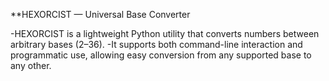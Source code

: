 **HEXORCIST — Universal Base Converter

-HEXORCIST is a lightweight Python utility that converts numbers between arbitrary bases (2–36).
-It supports both command-line interaction and programmatic use, allowing easy conversion from any supported base to any other.
